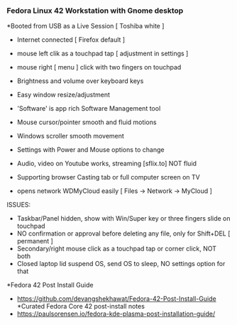 ### Fedora Linux 42 Workstation with Gnome desktop<br>

*Booted from USB as a Live Session [ Toshiba white ]<br>

- Internet connected [ Firefox default ]
- mouse left clik as a touchpad tap [ adjustment in settings ]
- mouse right [ menu ] click with two fingers on touchpad
- Brightness and volume over keyboard keys
- Easy window resize/adjustment
- 'Software' is app rich Software Management tool
- Mouse cursor/pointer smooth and fluid motions
- Windows scroller smooth movement
- Settings with Power and Mouse options to change
- Audio, video on Youtube works, streaming [sflix.to] NOT fluid
- Supporting browser Casting tab or full computer screen on TV

- opens network WDMyCloud easily [ Files -> Network -> MyCloud ]

ISSUES:
- Taskbar/Panel hidden, show with Win/Super key or three fingers slide on touchpad
- NO confirmation or approval before deleting any file, only for Shift+DEL [ permanent ]
- Secondary/right mouse click as a touchpad tap or corner click, NOT both
- Closed laptop lid suspend OS, send OS to sleep, NO settings option for that

*Fedora 42 Post Install Guide
- https://github.com/devangshekhawat/Fedora-42-Post-Install-Guide
*Curated Fedora Core 42 post-install notes
- https://paulsorensen.io/fedora-kde-plasma-post-installation-guide/